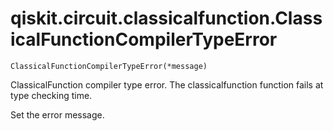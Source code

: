 # qiskit.circuit.classicalfunction.ClassicalFunctionCompilerTypeError



`ClassicalFunctionCompilerTypeError(*message)`

ClassicalFunction compiler type error. The classicalfunction function fails at type checking time.

Set the error message.
